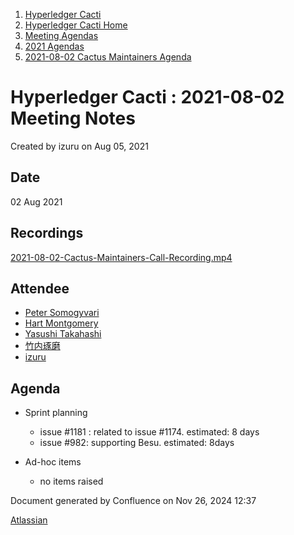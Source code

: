 1. [Hyperledger Cacti](index.html)
2. [Hyperledger Cacti Home](Hyperledger-Cacti-Home_20414469.html)
3. [Meeting Agendas](Meeting-Agendas_20414488.html)
4. [2021 Agendas](2021-Agendas_20414860.html)
5. [2021-08-02 Cactus Maintainers Agenda](2021-08-02-Cactus-Maintainers-Agenda_20415156.html)

# Hyperledger Cacti : 2021-08-02 Meeting Notes

Created by izuru on Aug 05, 2021

## Date

02 Aug 2021

## Recordings

[2021-08-02-Cactus-Maintainers-Call-Recording.mp4](https://lf-hyperledger.atlassian.net/wiki/download/attachments/20415156/2021-08-02-Cactus-Maintainers-Call-Recording.mp4?version=1&modificationDate=1627956482000&api=v2)

## Attendee

- [Peter Somogyvari](https://lf-hyperledger.atlassian.net/wiki/people/557058:cae262a4-be99-4f5e-a36e-bf20a5c795f2?ref=confluence)
- [Hart Montgomery](https://lf-hyperledger.atlassian.net/wiki/people/712020:86f447c0-86dc-43b3-ac03-6a31923bbb84?ref=confluence)
- [Yasushi Takahashi](https://lf-hyperledger.atlassian.net/wiki/people/712020:f5c6f8a6-cbbb-4289-b94b-75a61d6ae0b4?ref=confluence)
- [竹内琢磨](https://lf-hyperledger.atlassian.net/wiki/people/70121:99daf5c8-226c-43d4-9f24-0a46a0546192?ref=confluence)
- [izuru](https://lf-hyperledger.atlassian.net/wiki/people/625569d1eee0a9006ab7e9d8?ref=confluence)

## Agenda

- Sprint planning
  
  - issue #1181 : related to issue #1174. estimated: 8 days
  - issue #982: supporting Besu. estimated: 8days
- Ad-hoc items
  
  - no items raised

Document generated by Confluence on Nov 26, 2024 12:37

[Atlassian](http://www.atlassian.com/)
